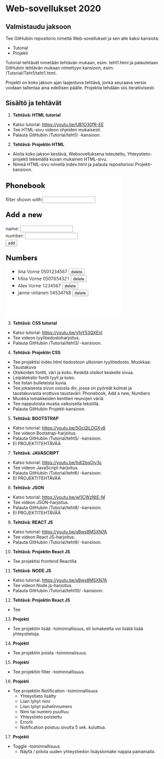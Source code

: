 
# Web-sovellukset 2020 

## Valmistaudu jaksoon
Tee GitHubiin repositorio nimeltä Web-sovellukset ja sen alle kaksi kansiota: 
  * Tutorial
  * Projekti


Tutorial-tehtävät nimetään tehtävän mukaan, esim. teht1.html ja palautetaan GitHubiin tehtävän mukaan nimettyyn kansioon, esim. /Tutorial/Teht1/teht1.html. 
  
Projekti on koko jakson ajan laajentuva tehtävä, jonka seuraava versio voidaan tallentaa aina edellisen päälle. Projektia tehdään siis iteratiivisesti.


## Sisältö ja tehtävät
1. **Tehtävä: HTML tutorial**
  * Katso tutorial: https://youtu.be/UB1O30fR-EE
  * Tee HTML-sivu videon ohjeiden mukaisesti.
  * Palauta GitHubiin /Tutorial/teht1/ -kansioon.  
2. **Tehtävä: Projektin HTML** 
  * Aloita koko jakson kestävä, Websovelluksena toteutettu, Yhteystieto-projekti tekemällä kuvan mukainen HTML-sivu. 
  * Nimeä HTML-sivu nimellä index.html ja palauta repositoriosi Projekti-kansioon.

![HTML](HTML.png)


3. **Tehtävä: CSS tutorial**
  * Katso tutorial: https://youtu.be/yfoY53QXEnI
  * Tee videon tyylitiedostoharjoitus.
  * Palauta GitHubiin /Tutorial/teht3/ -kansioon.
4. **Tehtävä: Projektin CSS** 
  * Tee projektisi index.html tiedostoon ulkoinen tyylitiedosto. Muokkaa:
  * Taustakuva
  * Otsikoiden fontti, väri ja koko. Keskitä otsikot keskelle sivua. 
  * Leipätekstin fontti tyyli ja koko.
  * Tee listan bulleteista kuvia.
  * Tee jokaisesta sivun osiosta div, jossa on pyöreät kulmat ja taustakuvasta erottuva taustaväri: Phonebook, Add a new, Numbers
  * Muokka lomakkeiden kenttien reunojen väriä.
  * Tee nappuloista mustia valkoisella tekstillä.
  * Palauta GitHubiin Projekti-kansioon.

5. **Tehtävä: BOOTSTRAP**
  * Katso tutorial: https://youtu.be/5GcQtLDGXy8
  * Tee videon Bootstrap-harjoitus.
  * Palauta GitHubiin /Tutorial/teht5/ -kansioon.
  * EI PROJEKTITEHTÄVÄÄ

7. **Tehtävä: JAVASCRIPT**
  * Katso tutorial: https://youtu.be/hdI2bqOjy3c
  * Tee videon JavaScript-harjoitus.
  * Palauta GitHubiin /Tutorial/teht6/ -kansioon.
  * EI PROJEKTITEHTÄVÄÄ

8. **Tehtävä: JSON**
  * Katso tutorial: https://youtu.be/wI1CWzNtE-M
  * Tee videon JSON-harjoitus.
  * Palauta GitHubiin /Tutorial/teht8/ -kansioon.
  * EI PROJEKTITEHTÄVÄÄ

9. **Tehtävä: REACT JS**
  * Katso tutorial: https://youtu.be/sBws8MSXN7A
  * Tee videon React JS-harjoitus.
  * Palauta GitHubiin /Tutorial/teht9/ -kansioon.
10. **Tehtävä: Projektin React JS** 
  * Tee projektisi frontend Reactilla 
    
11. **Tehtävä: NODE.JS**
  * Katso tutorial: https://youtu.be/sBws8MSXN7A
  * Tee videon Node.js-harjoitus.
  * Palauta GitHubiin /Tutorial/teht10/ -kansioon.
12. **Tehtävä: Projektin React JS** 
  * Tee

13. **Projekti**
  * Tee projektiin lisää -toiminnallisuus, eli lomakeelta voi lisätä lisää yhteystietoja.

14. **Projekti**
  * Tee projektiin poista -toiminnalisuus.

15. **Projekti**
  * Tee projektiin filter -toiminnallisuus.

16. **Projekti**
  * Tee projektiin Notification -toiminnallisuus
    * Yhteystieto lisätty
    * Liian lyhyt nimi
    * Liian lyhyt puhelinnumero
    * Nimi tai numero puuttuu
    * Yhteystieto poistettu 
    * Errorit
    * Notification poistuu sivulta 5 sek. kuluttua.

17. **Projekti**
  * Toggle -toiminnallisuus
    * Näytä / piilota uuden yhteystiedon lisäyslomake nappia painamalla.


